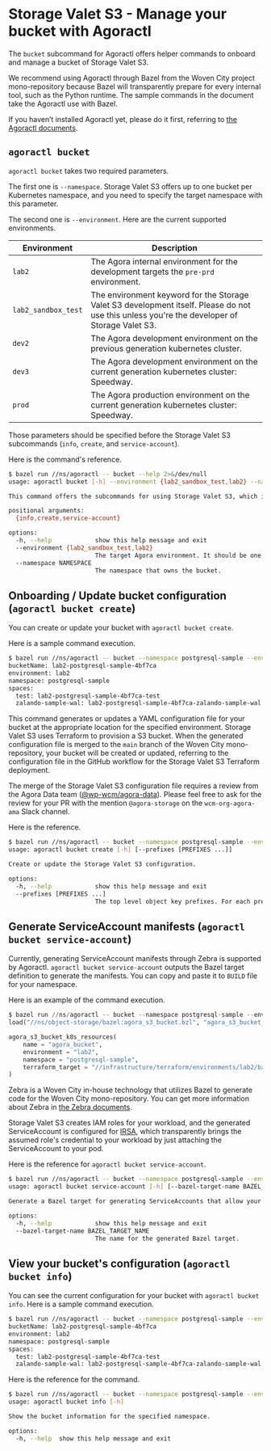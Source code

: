 # Storage Valet S3 - Manage your bucket with Agoractl

The `bucket` subcommand for Agoractl offers helper commands to onboard and
manage a bucket of Storage Valet S3.

We recommend using Agoractl through Bazel from the Woven City project
mono-repository because Bazel will transparently prepare for every internal
tool, such as the Python runtime. The sample commands in the document take the
Agoractl use with Bazel.

If you haven’t installed Agoractl yet, please do it first, referring to
[the Agoractl documents](https://developer.woven-city.toyota/docs/default/Component/agoractl-tutorial).

## `agoractl bucket`

`agoractl bucket` takes two required parameters.

The first one is `--namespace`.
Storage Valet S3 offers up to one bucket per Kubernetes namespace, and you need
to specify the target namespace with this parameter.

The second one is `--environment`.
Here are the current supported environments.

| Environment | Description |
| --- | --- |
| `lab2` | The Agora internal environment for the development targets the `pre-prd` environment. |
| `lab2_sandbox_test` | The environment keyword for the Storage Valet S3 development itself. Please do not use this unless you're the developer of Storage Valet S3. | 
| `dev2` | The Agora development environment on the previous generation kubernetes cluster. |
| `dev3` | The Agora development environment on the current generation kubernetes cluster: Speedway. |
| `prod` | The Agora production environment on the current generation kubernetes cluster: Speedway. |

Those parameters should be specified before the Storage Valet S3 subcommands
(`info`, `create`, and `service-account`).

Here is the command's reference.

```bash
$ bazel run //ns/agoractl -- bucket --help 2>&/dev/null
usage: agoractl bucket [-h] --environment {lab2_sandbox_test,lab2} --namespace NAMESPACE {info,create,service-account} ...

This command offers the subcommands for using Storage Valet S3, which is a solution to easily get an S3 bucket with default bucket configuration for the workload running inside Agora.

positional arguments:
  {info,create,service-account}

options:
  -h, --help            show this help message and exit
  --environment {lab2_sandbox_test,lab2}
                        The target Agora environment. It should be one of dict_keys(['lab2_sandbox_test', 'lab2'])
  --namespace NAMESPACE
                        The namespace that owns the bucket.
```

## Onboarding / Update bucket configuration (`agoractl bucket create`)

You can create or update your bucket with `agoractl bucket create`.

Here is a sample command execution.
```bash
$ bazel run //ns/agoractl -- bucket --namespace postgresql-sample --environment lab2 create --prefixes test zalando-sample-wal 2>&/dev/null 
bucketName: lab2-postgresql-sample-4bf7ca
environment: lab2
namespace: postgresql-sample
spaces:
  test: lab2-postgresql-sample-4bf7ca-test
  zalando-sample-wal: lab2-postgresql-sample-4bf7ca-zalando-sample-wal
```

This command generates or updates a YAML configuration file for your bucket at
the appropriate location for the specified environment. Storage Valet S3 uses
Terraform to provision a S3 bucket. When the generated configuration file is
merged to the `main` branch of the Woven City mono-repository, your bucket will
be created or updated, referring to the configuration file in the GitHub
workflow for the Storage Valet S3 Terraform deployment.

The merge of the Storage Valet S3 configuration file requires a review from the
Agora Data team
([@wp-wcm/agora-data](https://github.com/orgs/wp-wcm/teams/agora-data)).
Please feel free to ask for the review for your PR with the mention
`@agora-storage` on the `wcm-org-agora-ama` Slack channel.

Here is the reference.
```bash
$ bazel run //ns/agoractl -- bucket --namespace postgresql-sample --environment lab2 create --help 2>&/dev/null
usage: agoractl bucket create [-h] [--prefixes [PREFIXES ...]]

Create or update the Storage Valet S3 configuration.

options:
  -h, --help            show this help message and exit
  --prefixes [PREFIXES ...]
                        The top level object key prefixes. For each prefix, an IAM role will be created.
```

## Generate ServiceAccount manifests (`agoractl bucket service-account`)

Currently, generating ServiceAccount manifests through Zebra is supported by
Agoractl. `agoractl bucket service-account` outputs the Bazel target definition
to generate the manifests. You can copy and paste it to `BUILD` file for your
namespace.

Here is an example of the command execution.
```py
$ bazel run //ns/agoractl -- bucket --namespace postgresql-sample --environment lab2 service-account 2>&/dev/null 
load("//ns/object-storage/bazel:agora_s3_bucket.bzl", "agora_s3_bucket_k8s_resources")

agora_s3_bucket_k8s_resources(
    name = "agora_bucket",
    environment = "lab2",
    namespace = "postgresql-sample",
    terraform_target = "//infrastructure/terraform/environments/lab2/base/bucket1_east-agora_bucket:postgresql-sample.yaml",
)
```

Zebra is a Woven City in-house technology that utilizes Bazel to generate code
for the Woven City mono-repository. You can get more information about Zebra in
[the Zebra documents](https://developer.woven-city.toyota/docs/default/Component/zebra-service).

Storage Valet S3 creates IAM roles for your workload, and the generated
ServiceAccount is configured for
[IRSA](https://docs.aws.amazon.com/eks/latest/userguide/iam-roles-for-service-accounts.html),
which transparently brings the assumed role's credential to your workload by
just attaching the ServiceAccount to your pod.

Here is the reference for `agoractl bucket service-account`.
```bash
$ bazel run //ns/agoractl -- bucket --namespace postgresql-sample --environment lab2 service-account --help 2>&/dev/null
usage: agoractl bucket service-account [-h] [--bazel-target-name BAZEL_TARGET_NAME]

Generate a Bazel target for generating ServiceAccounts that allow your pods to access to the provisiond bucket via IRSA. You can copy the generated manifest to the BUILD file for your namespace and generate the manifests by run the following Bazel target. $ bazel run <your Bazel package label>:<Bazel target name>.k8_resources.copy

options:
  -h, --help            show this help message and exit
  --bazel-target-name BAZEL_TARGET_NAME
                        The name for the generated Bazel target.
```

## View your bucket's configuration (`agoractl bucket info`)

You can see the current configuration for your bucket with `agoractl bucket info`.
Here is a sample command execution.
```bash
$ bazel run //ns/agoractl -- bucket --namespace postgresql-sample --environment lab2 info 2>&/dev/null
bucketName: lab2-postgresql-sample-4bf7ca
environment: lab2
namespace: postgresql-sample
spaces:
  test: lab2-postgresql-sample-4bf7ca-test
  zalando-sample-wal: lab2-postgresql-sample-4bf7ca-zalando-sample-wal
```

Here is the reference for the command.
```bash
$ bazel run //ns/agoractl -- bucket --namespace postgresql-sample --environment lab2 info --help 2>&/dev/null
usage: agoractl bucket info [-h]

Show the bucket information for the specified namespace.

options:
  -h, --help  show this help message and exit
```
